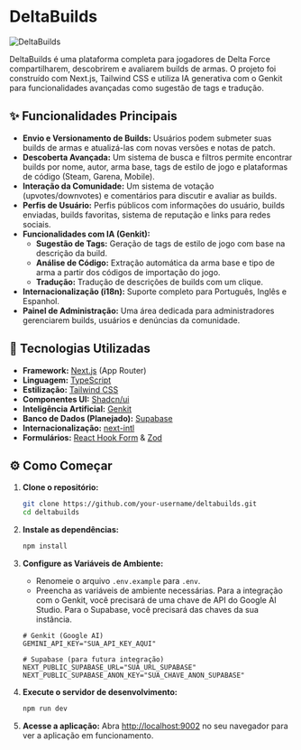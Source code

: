 # DeltaBuilds

![DeltaBuilds](/public/readme-screenshot.png)

DeltaBuilds é uma plataforma completa para jogadores de Delta Force compartilharem, descobrirem e avaliarem builds de armas. O projeto foi construído com Next.js, Tailwind CSS e utiliza IA generativa com o Genkit para funcionalidades avançadas como sugestão de tags e tradução.

## ✨ Funcionalidades Principais

- **Envio e Versionamento de Builds:** Usuários podem submeter suas builds de armas e atualizá-las com novas versões e notas de patch.
- **Descoberta Avançada:** Um sistema de busca e filtros permite encontrar builds por nome, autor, arma base, tags de estilo de jogo e plataformas de código (Steam, Garena, Mobile).
- **Interação da Comunidade:** Um sistema de votação (upvotes/downvotes) e comentários para discutir e avaliar as builds.
- **Perfis de Usuário:** Perfis públicos com informações do usuário, builds enviadas, builds favoritas, sistema de reputação e links para redes sociais.
- **Funcionalidades com IA (Genkit):**
  - **Sugestão de Tags:** Geração de tags de estilo de jogo com base na descrição da build.
  - **Análise de Código:** Extração automática da arma base e tipo de arma a partir dos códigos de importação do jogo.
  - **Tradução:** Tradução de descrições de builds com um clique.
- **Internacionalização (i18n):** Suporte completo para Português, Inglês e Espanhol.
- **Painel de Administração:** Uma área dedicada para administradores gerenciarem builds, usuários e denúncias da comunidade.

## 🚀 Tecnologias Utilizadas

- **Framework:** [Next.js](https://nextjs.org/) (App Router)
- **Linguagem:** [TypeScript](https://www.typescriptlang.org/)
- **Estilização:** [Tailwind CSS](https://tailwindcss.com/)
- **Componentes UI:** [Shadcn/ui](https://ui.shadcn.com/)
- **Inteligência Artificial:** [Genkit](https://firebase.google.com/docs/genkit)
- **Banco de Dados (Planejado):** [Supabase](https://supabase.io/)
- **Internacionalização:** [next-intl](https://next-intl.com/)
- **Formulários:** [React Hook Form](https://react-hook-form.com/) & [Zod](https://zod.dev/)

## ⚙️ Como Começar

1.  **Clone o repositório:**
    ```bash
    git clone https://github.com/your-username/deltabuilds.git
    cd deltabuilds
    ```

2.  **Instale as dependências:**
    ```bash
    npm install
    ```

3.  **Configure as Variáveis de Ambiente:**
    - Renomeie o arquivo `.env.example` para `.env`.
    - Preencha as variáveis de ambiente necessárias. Para a integração com o Genkit, você precisará de uma chave de API do Google AI Studio. Para o Supabase, você precisará das chaves da sua instância.
    ```env
    # Genkit (Google AI)
    GEMINI_API_KEY="SUA_API_KEY_AQUI"

    # Supabase (para futura integração)
    NEXT_PUBLIC_SUPABASE_URL="SUA_URL_SUPABASE"
    NEXT_PUBLIC_SUPABASE_ANON_KEY="SUA_CHAVE_ANON_SUPABASE"
    ```

4.  **Execute o servidor de desenvolvimento:**
    ```bash
    npm run dev
    ```

5.  **Acesse a aplicação:**
    Abra [http://localhost:9002](http://localhost:9002) no seu navegador para ver a aplicação em funcionamento.
